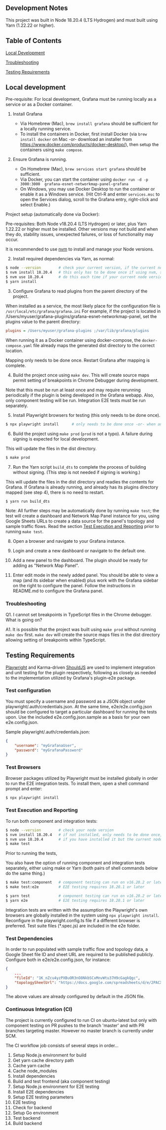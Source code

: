 
## Development Notes

This project was built in Node 18.20.4 (LTS Hydrogen) and must built using Yarn (1.22.22 or higher).

## Table of Contents

[Local Development](#local-development)

[Troubleshooting](#troubleshooting)

[Testing Requirements](#testing-requirements)

## Local development

Pre-requisite: For local development, Grafana must be running locally as a service or as a Docker container.

1. Install Grafana
    - Via Homebrew (Mac), `brew install grafana` should be sufficient for a locally running service.
    - To install the containers in Docker, first install Docker (via `brew install docker` on Mac -or- download an
    installer from https://www.docker.com/products/docker-desktop/), then setup the containers using `make compose`.

2. Ensure Grafana is running.
    - On Homebrew (Mac), `brew services start grafana` should be sufficient.
    - Via Docker, you can start the container using `docker run -d -p 3000:3000  grafana-esnet-networkmap-panel-grafana`
    - On Windows, you may use Docker Desktop to run the container or enable it as a Windows service. (Hit Ctrl-R and enter
    `services.msc` to open the Services dialog, scroll to the Grafana entry, right-click and select Enable.)

Project setup (automatically done via Docker):

Pre-requisites: Both Node v18.20.4 (LTS Hydrogen) or later, plus Yarn 1.22.22 or higher must be installed.
Other versions may not build and when they do, stability issues, unexpected failures, or loss of functionality may occur.

It is recommended to use [nvm](https://github.com/nvm-sh/nvm) to install and manage your Node versions.

2. Install required dependencies via Yarn, as normal:

```sh
$ node --version        # check your current version, if the current node version is already v16.20.2, skip to yarn
$ nvm install 18.20.4   # this only has to be done once if using nvm, skip to yarn after installation
$ nvm use 18.20.4       # do this each time if your current node version differs
$ yarn install
```

3. Configure Grafana to read plugins from the parent directory of the project.

When installed as a service, the most likely place for the configuration file is `/usr/local/etc/grafana/grafana.ini`
For example, if the project is located in /Users/myuser/grafana-plugins/grafana-esnet-networkmap-panel, set the
plugins value to the parent directory:

```grafana.ini
plugins = /Users/myuser/grafana-plugins ;/var/lib/grafana/plugins
```

When running it as a Docker container using docker-compose, the `docker-compose.yaml` file already maps the generated
dist directory to the correct location.

Mapping only needs to be done once. Restart Grafana after mapping is complete.

4. Build the project once using `make dev`. This will create source maps permit setting of breakpoints in Chrome Debugger during development.

Note that this must be run at least once and may require rerunning periodically if the plugin is being developed in the Grafana webapp.
Also, only component testing will be run. Integration E2E tests must be run separately.

5. Install Playwright browsers for testing (this only needs to be done once).

```sh
$ npx playwright install      # only needs to be done once -or- when an upgrade in browsers is desired
```

6. Build the project using `make prod` (`prod` is not a typo). A failure during signing is expected for local development.

This will update the files in the dist directory.

```sh
$ make prod
```

7. Run the Yarn script `build_dts` to complete the process of building without signing. (This step is not needed if signing is working.)

This will update the files in the dist directory and readies the contents for Grafana. If Grafana is already running,
and already has its plugins directory mapped (see step 4), there is no need to restart.

```sh
$ yarn run build_dts
```

Note: All further steps may be automatically done by running `make test`; the test will create a dashboard and Network Map Panel
instance for you, using Google Sheets URLs to create a data source for the panel's topology and sample traffic flows. Read the
section [Test Execution and Reporting](#test-execution-and-reporting) prior to running `make test`.

8. Open a browser and navigate to your Grafana instance.

9. Login and create a new dashboard or navigate to the default one.

10. Add a new panel to the dashboard. The plugin should be ready for adding as "Network Map Panel".

11. Enter edit mode in the newly added panel. You should be able to view a map (and its sidebar when enabled) plus work with the
Grafana sidebar on the right to configure the panel. Follow the instructions in README.md to configure the Grafana panel.

### Troubleshooting

Q1. I cannot set breakpoints in TypeScript files in the Chrome debugger. What is going on?

A1. It is possible that the project was built using `make prod` without running `make dev` first. `make dev` will create the source
    maps files in the dist directory allowing setting of breakpoints within TypeScript.

## Testing Requirements

[Playwright](https://https://playwright.dev/) and Karma-driven [ShouldJS](https://shouldjs.github.io/) are used to implement integration
and unit testing for the plugin respectively, following as closely as needed to the implementation utilized by Grafana's plugin-e2e
package.

### Test configuration

You must specify a username and password as a JSON object under playwright/.auth/credentials.json. At the same time,
e2e/e2e.config.json should be configured to target a particular dashboard for running the tests upon. Use the included
e2e.config.json.sample as a basis for your own e2e.config.json.

Sample playwright/.auth/credentials.json:

```json
{
    "username": "myGrafanaUser",
    "password": "myGrafanaPassword"
}
```

### Test Browsers

Browser packages utilized by Playwright must be installed globally in order to run the E2E integration tests. To install them,
open a shell command prompt and enter:

```sh
$ npx playwright install
```

### Test Execution and Reporting

To run both component and integration tests:

```sh
$ node --version        # check your node version
$ nvm install 18.20.4   # if not installed, only needs to be done once, then skip to make
$ nvm use 18.20.4       # if you have installed it but the current node is not matching 18.20.1, switch to it
$ make test
```

Prior to running the tests,

You also have the option of running component and integration tests separately, either using make or Yarn (both pairs
of shell commands below do the same thing.)

```sh
$ make test:component   # component testing can run on v16.20.2 or later
$ make test:e2e         # E2E testing requires 18.20.1 or later

$ yarn test             # component testing can run on v16.20.2 or later
$ yarn e2e              # E2E testing requires 18.20.1 or later
```

Integration tests are written with the assumption the Playwright's own browsers are globally installed in the system
using `npx playwright install`. Reconfigure in the playwright.config.ts file if a different browser is
preferred. Test suite files (*.spec.js) are included in the e2e folder.

### Test Dependencies

In order to run populated with sample traffic flow and topology data, a Google Sheet file ID and sheet URL are required
to be published publicly. Configure both in e2e/e2e.config.json, for instance:

```json
{
    ...
    "fileId": "1K_nZcu4yzPXBuOR3nO8NkbSCxMnvWtu37H9cGagkQgc",
    "topologySheetUrl": "https://docs.google.com/spreadsheets/d/e/2PACX-1vQn18dEVlFjvL3arvbiaOZIKkLseVSIXFg9Gw3Qp4rY2KruDvAZ0FfYMylt31Ia3Nx8Gxm08alIMmtW/pub?gid=261150740&single=true&output=tsv"
}
```

The above values are already configured by default in the JSON file.

### Continuous Integration (CI)

The project is currently configured to run CI on ubuntu-latest but only with component testing on PR pushes to the
branch 'master' and with PR branches targeting master. However no master branch is currently under SCM.

The CI workflow job consists of several steps in order...

1. Setup Node.js environment for build
2. Get yarn cache directory path
3. Cache yarn cache
4. Cache node_modules
5. Install dependencies
6. Build and test frontend (aka component testing)
7. Setup Node.js environment for E2E testing
8. Install E2E dependencies
9. Setup E2E testing parameters
10. E2E testing
11. Check for backend
12. Setup Go environment
13. Test backend
14. Build backend